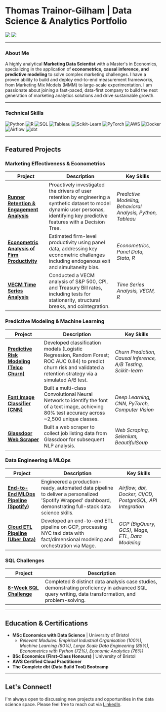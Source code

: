 # Thomas Trainor-Gilham | Data Science & Analytics Portfolio

[<img src="https://img.shields.io/badge/LinkedIn-0077B5?style=for-the-badge&logo=linkedin&logoColor=white" />](https://www.linkedin.com/in/thomastgilham/)
[<img src="https://img.shields.io/badge/Resume-PDF-D14836?style=for-the-badge&logo=adobeacrobatreader&logoColor=white" />](https://github.com/ThomasTGilham/portfolio/main/MSci_ThomasTrainor-Gilham_CV_25.pdf)

---

### About Me
A highly analytical **Marketing Data Scientist** with a Master's in Economics, specializing in the application of **econometrics, causal inference, and predictive modeling** to solve complex marketing challenges. I have a proven ability to build and deploy end-to-end measurement frameworks, from Marketing Mix Models (MMM) to large-scale experimentation. I am passionate about joining a fast-paced, data-first company to build the next generation of marketing analytics solutions and drive sustainable growth.

---

###  Technical Skills

![Python](https://img.shields.io/badge/Python-3776AB?style=for-the-badge&logo=python&logoColor=white)
![R](https://img.shields.io/badge/R-276DC3?style=for-the-badge&logo=r&logoColor=white)
![SQL](https://img.shields.io/badge/SQL-4479A1?style=for-the-badge&logo=postgresql&logoColor=white)
![Tableau](https://img.shields.io/badge/Tableau-E97627?style=for-the-badge&logo=tableau&logoColor=white)
![Scikit-Learn](https://img.shields.io/badge/scikit--learn-%23F7931E.svg?style=for-the-badge&logo=scikit-learn&logoColor=white)
![PyTorch](https://img.shields.io/badge/PyTorch-EE4C2C?style=for-the-badge&logo=pytorch&logoColor=white)
![AWS](https://img.shields.io/badge/AWS-232F3E?style=for-the-badge&logo=amazon-aws&logoColor=white)
![Docker](https://img.shields.io/badge/Docker-2496ED?style=for-the-badge&logo=docker&logoColor=white)
![Airflow](https://img.shields.io/badge/Airflow-017CEE?style=for-the-badge&logo=apache-airflow&logoColor=white)
![dbt](https://img.shields.io/badge/dbt-FF694B?style=for-the-badge&logo=dbt&logoColor=white)

---

## Featured Projects

### Marketing Effectiveness & Econometrics
| Project | Description | Key Skills |
|---|---|---|
| [**Runner Retention & Engagement Analysis**](https://github.com/ThomasTGilham/runna-retention-analysis) | Proactively investigated the drivers of user retention by engineering a synthetic dataset to model dynamic user personas, identifying key predictive features with a Decision Tree. | *Predictive Modeling, Behavioral Analysis, Python, Tableau* |
| [**Econometric Analysis of Firm Productivity**](https://github.com/ThomasTGilham/panel-data-OlleyPakesFramework-bootstrap) | Estimated firm-level productivity using panel data, addressing key econometric challenges including endogenous exit and simultaneity bias. | *Econometrics, Panel Data, Stata, R* |
| [**VECM Time Series Analysis**](https://github.com/ThomasTGilham/Macro_VECM_TimeSeries_Analysis) | Conducted a VECM analysis of S&P 500, CPI, and Treasury Bill rates, including tests for stationarity, structural breaks, and cointegration. | *Time Series Analysis, VECM, R* |

### Predictive Modeling & Machine Learning
| Project | Description | Key Skills |
|---|---|---|
| [**Predictive Risk Modeling (Telco Churn)**](https://github.com/ThomasTGilham/Churn_Funnel_Analysis_Project_Telco) | Developed classification models (Logistic Regression, Random Forest; ROC AUC 0.84) to predict churn risk and validated a retention strategy via a simulated A/B test. | *Churn Prediction, Causal Inference, A/B Testing, Scikit-learn* |
| [**Font Image Classifier (CNN)**](https://github.com/ThomasTGilham/Font_Image_Classifier_ML_CW) | Built a multi-class Convolutional Neural Network to identify the font of a text image, achieving 80% test accuracy across ~2,500 unique classes. | *Deep Learning, CNN, PyTorch, Computer Vision* |
| [**Glassdoor Web Scraper**](https://github.com/ThomasTGilham/Glassdoor-Job-Listings-Scraper) | Built a web scraper to collect job listing data from Glassdoor for subsequent NLP analysis. | *Web Scraping, Selenium, BeautifulSoup* |

### Data Engineering & MLOps
| Project | Description | Key Skills |
|---|---|---|
| [**End-to-End MLOps Pipeline (Spotify)**](https://github.com/ThomasTGilham/My-Spotify-Wrapped) | Engineered a production-ready, automated data pipeline to deliver a personalized 'Spotify Wrapped' dashboard, demonstrating full-stack data science skills. | *Airflow, dbt, Docker, CI/CD, PostgreSQL, API Integration* |
| [**Cloud ETL Pipeline (Uber Data)**](https://github.com/katiehuangx/data-engineering/tree/main/Uber%20Project) | Developed an end-to-end ETL pipeline on GCP, processing NYC taxi data with fact/dimensional modeling and orchestration via Mage. | *GCP (BigQuery, GCS), Mage, ETL, Data Modeling* |

### SQL Challenges
| Project | Description |
|---|---|
| [**8-Week SQL Challenge**](https://github.com/ThomasTGilham/8-Week-SQL-Challenge) | Completed 8 distinct data analysis case studies, demonstrating proficiency in advanced SQL query writing, data transformation, and problem-solving. |

---

## Education & Certifications
* **MSc Economics with Data Science** | University of Bristol
    * *Relevant Modules: Empirical Industrial Organisation (100%), Machine Learning (90%), Large Scale Data Engineering (85%), Econometrics with Python (72%), Economic Analytics (76%)*
* **BSc Economics (First-Class Honours)** | University of Bristol
* **AWS Certified Cloud Practitioner**
* **The Complete dbt (Data Build Tool) Bootcamp**

---

## Let's Connect!
I'm always open to discussing new projects and opportunities in the data science space. Please feel free to reach out via [LinkedIn](https://www.linkedin.com/in/thomastgilham/).
